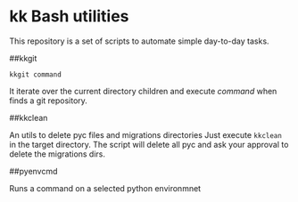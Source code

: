 kk Bash utilities
========================

This repository is a set of scripts to automate simple day-to-day tasks.

##kkgit

`kkgit command`

It iterate over the current directory children and execute *command* when finds a git repository.

##kkclean

An utils to delete pyc files and migrations directories
Just execute `kkclean` in the target directory. The script will delete all pyc and ask your approval to delete the migrations dirs.

##pyenvcmd

Runs a command on a selected python environmnet
